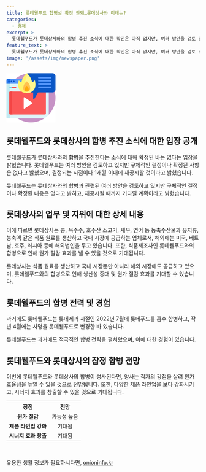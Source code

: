 ```yaml
---
title: 롯데웰푸드 합병설 확정 안돼…롯데상사와 미래는?
categories:
  - 경제
excerpt: >
  롯데웰푸드가 롯데상사와의 합병 추진 소식에 대한 확인은 아직 없지만, 여러 방안을 검토 중이라는 입장을 밝혔다. 유통업계에서는 내달에 태스크포스를 꾸리고 비상장사인 롯데상사를 흡수 합병할 것이라는 전망이 나왔다. 롯데상사는 농축수산물과 유지류 등을 생산하는데, 이와의 합병으로 원가 절감과 생산성 향상이 기대된다. 이전에도 롯데웰푸드는 롯데푸드를 흡수 합병하고 사명을 변경한 바 있다.
feature_text: >
  롯데웰푸드가 롯데상사와의 합병 추진 소식에 대한 확인은 아직 없지만, 여러 방안을 검토 중이라는 입장을 밝혔다. 유통업계에서는 내달에 태스크포스를 꾸리고 비상장사인 롯데상사를 흡수 합병할 것이라는 전망이 나왔다. 롯데상사는 농축수산물과 유지류 등을 생산하는데, 이와의 합병으로 원가 절감과 생산성 향상이 기대된다. 이전에도 롯데웰푸드는 롯데푸드를 흡수 합병하고 사명을 변경한 바 있다.
image: '/assets/img/newspaper.png'
---
```


<p><img src="/assets/img/news.png" alt="rentncar 속보" /></p>

<h2 data-ke-size="size26">롯데웰푸드와 롯데상사의 합병 추진 소식에 대한 입장 공개</h2>

<p>롯데웰푸드가 롯데상사와의 합병을 추진한다는 소식에 대해 확정된 바는 없다는 입장을 밝혔습니다. 롯데웰푸드는 여러 방안을 검토하고 있지만 구체적인 결정이나 확정된 사항은 없다고 밝혔으며, 결정되는 시점이나 1개월 이내에 재공시할 것이라고 밝혔습니다.</p>

<p data-ke-size="size16">롯데웰푸드는 롯데상사와의 합병과 관련된 여러 방안을 검토하고 있지만 구체적인 결정이나 확정된 내용은 없다고 밝히고, 재공시될 때까지 기다릴 계획이라고 밝혔습니다.</p>

<h2 data-ke-size="size26">롯데상사의 업무 및 지위에 대한 상세 내용</h2>

<p>이에 따르면 롯데상사는 콩, 옥수수, 호주산 소고기, 새우, 연어 등 농축수산물과 유지류, 농축액 같은 식품 원료를 생산하고 국내 시장에 공급하는 업체로서, 해외에는 미국, 베트남, 호주, 러시아 등에 해외법인을 두고 있습니다. 또한, 식품제조사인 롯데웰푸드와의 합병으로 인해 원가 절감 효과를 낼 수 있을 것으로 기대됩니다.</p>

<p data-ke-size="size16">롯데상사는 식품 원료를 생산하고 국내 시장뿐만 아니라 해외 시장에도 공급하고 있으며, 롯데웰푸드와의 합병으로 인해 생산성 증대 및 원가 절감 효과를 기대할 수 있습니다.</p>

<h2 data-ke-size="size26">롯데웰푸드의 합병 전력 및 경험</h2>

<p>과거에도 롯데웰푸드는 롯데제과 시절인 2022년 7월에 롯데푸드를 흡수 합병하고, 작년 4월에는 사명을 롯데웰푸드로 변경한 바 있습니다.</p>

<p data-ke-size="size16">롯데웰푸드는 과거에도 적극적인 합병 전략을 펼쳐왔으며, 이에 대한 경험이 있습니다.</p>

<h2 data-ke-size="size26">롯데웰푸드와 롯데상사의 잠정 합병 전망</h2>

<p>이번에 롯데웰푸드와 롯데상사의 합병이 성사된다면, 양사는 각자의 강점을 살려 원가 효율성을 높일 수 있을 것으로 전망됩니다. 또한, 다양한 제품 라인업을 보다 강화시키고, 시너지 효과를 창출할 수 있을 것으로 기대됩니다.</p>

<table>
    <tr>
        <th>장점</th>
        <th>전망</th>
    </tr>
    <tr>
        <td style="text-align: center; height: 17px;"><b>원가 절감</b></td>
        <td style="text-align: center; height: 17px;">가능성 높음</td>
    </tr>
    <tr>
        <td style="text-align: center; height: 17px;"><b>제품 라인업 강화</b></td>
        <td style="text-align: center; height: 17px;">기대됨</td>
    </tr>
    <tr>
        <td style="text-align: center; height: 17px;"><b>시너지 효과 창출</b></td>
        <td style="text-align: center; height: 17px;">기대됨</td>
    </tr>
</table>

<p data-ke-size="size16">&nbsp;</p>
유용한 생활 정보가 필요하시다면, <a href="https://onioninfo.kr" rel="dofollow">onioninfo.kr</a>


